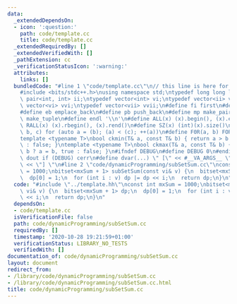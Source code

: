 ```yaml
---
data:
  _extendedDependsOn:
  - icon: ':question:'
    path: code/template.cc
    title: code/template.cc
  _extendedRequiredBy: []
  _extendedVerifiedWith: []
  _pathExtension: cc
  _verificationStatusIcon: ':warning:'
  attributes:
    links: []
  bundledCode: "#line 1 \"code/template.cc\"\n// this line is here for a reason\n\
    #include <bits/stdc++.h>\nusing namespace std;\ntypedef long long ll;\ntypedef\
    \ pair<int, int> ii;\ntypedef vector<int> vi;\ntypedef vector<ii> vii;\ntypedef\
    \ vector<vi> vvi;\ntypedef vector<vii> vvii;\n#define fi first\n#define se second\n\
    #define eb emplace_back\n#define pb push_back\n#define mp make_pair\n#define mt\
    \ make_tuple\n#define endl '\\n'\n#define ALL(x) (x).begin(), (x).end()\n#define\
    \ RALL(x) (x).rbegin(), (x).rend()\n#define SZ(x) (int)(x).size()\n#define FOR(a,\
    \ b, c) for (auto a = (b); (a) < (c); ++(a))\n#define F0R(a, b) FOR (a, 0, (b))\n\
    template <typename T>\nbool ckmin(T& a, const T& b) { return a > b ? a = b, true\
    \ : false; }\ntemplate <typename T>\nbool ckmax(T& a, const T& b) { return a <\
    \ b ? a = b, true : false; }\n#ifndef DEBUG\n#define DEBUG 0\n#endif\n#define\
    \ dout if (DEBUG) cerr\n#define dvar(...) \" [\" << #__VA_ARGS__ \": \" << (__VA_ARGS__)\
    \ << \"] \"\n#line 2 \"code/dynamicProgramming/subSetSum.cc\"\nconst int mxSum\
    \ = 1000;\nbitset<mxSum + 1> subSetSum(const vi& v) {\n  bitset<mxSum + 1> dp;\n\
    \  dp[0] = 1;\n  for (int i : v) dp |= dp << i;\n  return dp;\n}\n"
  code: "#include \"../template.hh\"\nconst int mxSum = 1000;\nbitset<mxSum + 1> subSetSum(const\
    \ vi& v) {\n  bitset<mxSum + 1> dp;\n  dp[0] = 1;\n  for (int i : v) dp |= dp\
    \ << i;\n  return dp;\n}\n"
  dependsOn:
  - code/template.cc
  isVerificationFile: false
  path: code/dynamicProgramming/subSetSum.cc
  requiredBy: []
  timestamp: '2020-10-28 19:21:59+01:00'
  verificationStatus: LIBRARY_NO_TESTS
  verifiedWith: []
documentation_of: code/dynamicProgramming/subSetSum.cc
layout: document
redirect_from:
- /library/code/dynamicProgramming/subSetSum.cc
- /library/code/dynamicProgramming/subSetSum.cc.html
title: code/dynamicProgramming/subSetSum.cc
---
```

